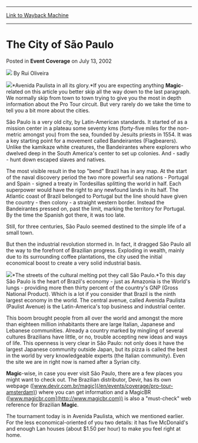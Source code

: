 
---
[Link to Wayback Machine](https://web.archive.org/web/20171031020432/https://magic.wizards.com/en/articles/archive/event-coverage/city-s%C3%A3o-paulo-2002-07-13)

[_metadata_:author]:- "Rui Oliveira"
[_metadata_:description]:- "Avenida Paulista in all its glory.If you are expecting anything Magic-related on this article you better skip all the way down to the last paragraph. We normally skip from town to town trying to give you the most in depth information about the Pro Tour circuit. But very rarely do we take the time to tell you a bit more about the cities."
[_metadata_:generator]:- "Drupal 7 (http://drupal.org)"
[_metadata_:node]:- "787241"
[_metadata_:publish_date]:- "2002-07-13"
[_metadata_:source]:- "div-main-content"
[_metadata_:title]:- "The City of São Paulo"
[_metadata_:wayback_capture_timestamp]:- "2017-10-31 02:04:32"
[_metadata_:wayback_raw_url]:- "https://web.archive.org/web/20171031020432id_/https://magic.wizards.com/en/articles/archive/event-coverage/city-s%C3%A3o-paulo-2002-07-13"
[_metadata_:wayback_url]:- "https://magic.wizards.com/en/articles/archive/event-coverage/city-s%C3%A3o-paulo-2002-07-13"
---


The City of São Paulo
=====================



 Posted in **Event Coverage**
 on July 13, 2002 






![](https://media.magic.wizards.com/styles/auth_small/public/generic-avatar-150_103.png)
By Rui Oliveira












![](https://media.magic.wizards.com/image_legacy_migration/sideboard/images/gpsp02/991.jpg)*Avenida Paulista in all its glory.*If you are expecting anything **Magic**-related on this article you better skip all the way down to the last paragraph. We normally skip from town to town trying to give you the most in depth information about the Pro Tour circuit. But very rarely do we take the time to tell you a bit more about the cities.


São Paulo is a very old city, by Latin-American standards. It started of as a mission center in a plateau some seventy kms (forty-five miles for the non-metric amongst you) from the sea, founded by Jesuits priests in 1554. It was a key starting point for a movement called Bandeirantes (Flagbearers). Unlike the kamikaze white creatures, the Bandeirantes where explorers who dwelved deep in the South America's center to set up colonies. And - sadly - hunt down escaped slaves and natives.


The most visible result in the top "bend" Brazil has in any map. At the start of the naval discovery period the two more powerful sea nations - Portugal and Spain - signed a treaty in Tordesillas splitting the world in half. Each superpower would have the right to any newfound lands in its half. The Atlantic coast of Brazil belonged to Portugal but the line should have given the country - then colony - a straight western border. Instead the Bandeirantes pressed on, past the limit, marking the territory for Portugal. By the time the Spanish got there, it was too late.


Still, for three centuries, São Paulo seemed destined to the simple life of a small town.


But then the industrial revolution stormed in. In fact, it dragged São Paulo all the way to the forefront of Brazilian progress. Exploding in wealth, mainly due to its surrounding coffee plantations, the city used the initial economical boost to create a very solid industrial basis.


![](https://media.magic.wizards.com/image_legacy_migration/sideboard/images/gpsp02/998.jpg)*The streets of the cultural melting pot they call São Paulo.*To this day São Paulo is the heart of Brazil's economy - just as Amazonia is the World's lungs - providing more then thirty percent of the country's GNP (Gross National Product). Which is a lot if you consider that Brazil is the ninth largest economy in the world. The central avenue, called Avenida Paulista (Paulist Avenue) is the Latin-America's top business and industrial center.


This boom brought people from all over the world and amongst the more than eighteen million inhabitants there are large Italian, Japanese and Lebanese communities. Already a country marked by mingling of several cultures Brazilians have little, or no, trouble accepting new ideas and ways of life. This openness is very clear in São Paulo: not only does it have the largest Japanese community outside Japan, but its pizza is called the best in the world by very knowledgeable experts (the Italian community). Even the site we are in right now is named after a Syrian city.


**Magic**-wise, in case you ever visit São Paulo, there are a few places you might want to check out. The Brazilian distributor, Devir, has its own webpage ([www.devir.com.br/magic](/en/events/coverage/pro-tour-amsterdam)) where you can get information and a MagicBR ([www.magicbr.com](http://www.magicbr.com)) is also a "must-check" web reference for Brazilian **Magic**.


The tournament today is in Avenida Paulista, which we mentioned earlier. For the less economical-oriented of you two details: it has five McDonald's and enough Lan houses (about $1.50 per hour) to make you feel right at home.








